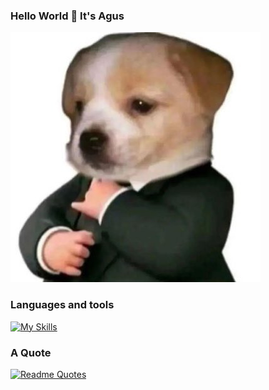 ### Hello World 👋 It's Agus
<img alt="Image Alt Text" src="./img/perrito.jpg" />

### Languages and tools
[![My Skills](https://skillicons.dev/icons?i=js,nodejs,react,cs,python,ruby,rails)](https://skillicons.dev)

### A Quote
[![Readme Quotes](https://quotes-github-readme.vercel.app/api?type=horizontal&theme=dark&quote=Hi)](https://github.com/piyushsuthar/github-readme-quotes)
<!--
**AgustinCrow/AgustinCrow** is a ✨ _special_ ✨ repository because its `README.md` (this file) appears on your GitHub profile.

Here are some ideas to get you started:

- 🔭 I’m currently working on ...
- 🌱 I’m currently learning ...
- 👯 I’m looking to collaborate on ...
- 🤔 I’m looking for help with ...
- 💬 Ask me about ...
- 📫 How to reach me: ...
- 😄 Pronouns: ...
- ⚡ Fun fact: ...
-->
